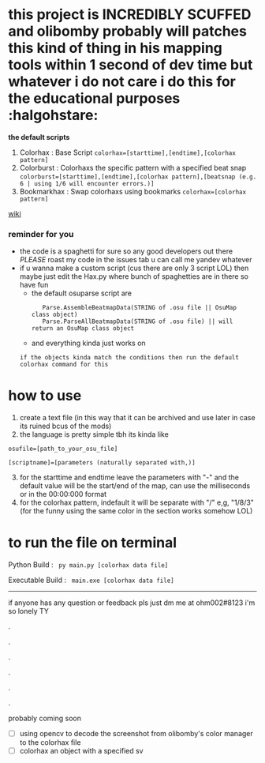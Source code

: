 # this project is INCREDIBLY SCUFFED and olibomby probably will patches this kind of thing in his mapping tools within 1 second of dev time but whatever i do not care i do this for the educational purposes :halgohstare:

**the default scripts**
1. Colorhax : Base Script `colorhax=[starttime],[endtime],[colorhax pattern]`
2. Colorburst : Colorhaxs the specific pattern with a specified beat snap `colorburst=[starttime],[endtime],[colorhax pattern],[beatsnap (e.g. 6 | using 1/6 will encounter errors.)]`
3. Bookmarkhax : Swap colorhaxs using bookmarks `colorhax=[colorhax pattern]`

[wiki](https://github.com/ohm002/ColorHaxer/wiki)

### reminder for you
* the code is a spaghetti for sure so any good developers out there *PLEASE* roast my code in the issues tab u can call me yandev whatever
* if u wanna make a custom script (cus there are only 3 script LOL) then maybe just edit the Hax.py where bunch of spaghetties are in there so have fun
  * the default osuparse script are 
     ```Hax.isslider(LIST of parameters in that line) 
        Parse.AssembleBeatmapData(STRING of .osu file || OsuMap class object)
        Parse.ParseAllBeatmapData(STRING of .osu file) || will return an OsuMap class object
     ```
  * and everything kinda just works on 
  ``` 
  if the objects kinda match the conditions then run the default colorhax command for this
  ```


# how to use
1. create a text file (in this way that it can be archived and use later in case its ruined bcus of the mods)
2. the language is pretty simple tbh its kinda like
```
osufile=[path_to_your_osu_file]

[scriptname]=[parameters (naturally separated with,)]
```
3. for the starttime and endtime leave the parameters with "-" and the default value will be the start/end of the map, can use the milliseconds or in the 00:00:000 format
4. for the colorhax pattern, indefault it will be separate with "/" e,g, "1/8/3" (for the funny using the same color in the section works somehow LOL)


# to run the file on terminal
Python Build : ` py main.py [colorhax data file]`

Executable Build : ` main.exe [colorhax data file]`
 
---
if anyone has any question or feedback pls just dm me at ohm002#8123 i'm so lonely TY 



.

.

.

.

.

.

probably coming soon

- [ ] using opencv to decode the screenshot from olibomby's color manager to the colorhax file
- [ ] colorhax an object with a specified sv
